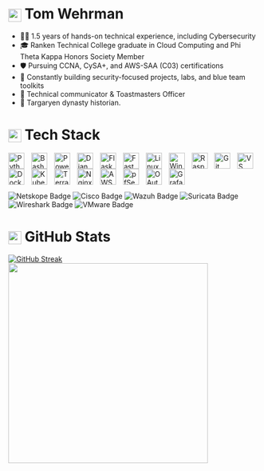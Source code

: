 # <img src="https://www.gstatic.com/android/keyboard/emojikitchen/20240530/u1f409/u1f409_u1f525.png?fbx" width="26" height="26" style="vertical-align: middle;" alt="red dragon"/> Tom Wehrman

- 👷‍♂️ 1.5 years of hands-on technical experience, including Cybersecurity  
- 🎓 Ranken Technical College graduate in Cloud Computing and Phi Theta Kappa Honors Society Member 
- 🛡️ Pursuing CCNA, CySA+, and AWS-SAA (C03) certifications  
- 🔬 Constantly building security-focused projects, labs, and blue team toolkits  
- 🎤 Technical communicator & Toastmasters Officer
- 📜 Targaryen dynasty historian.

# <img src="https://www.gstatic.com/android/keyboard/emojikitchen/20240530/u1f4bb/u1f4bb_u1f30c.png?fbx" width="26" height="26" style="vertical-align: middle;" alt="magic laptop"/> Tech Stack

<p>
  <img src="https://cdn.jsdelivr.net/gh/devicons/devicon@latest/icons/python/python-original.svg" alt="Python Icon" height="32px" style="padding-right:10px; vertical-align: middle;" />
  <img src="https://cdn.jsdelivr.net/gh/devicons/devicon@latest/icons/bash/bash-original.svg" alt="Bash Icon" height="32px" style="padding-right:10px; vertical-align: middle;" />
  <img src="https://cdn.jsdelivr.net/gh/devicons/devicon@latest/icons/powershell/powershell-original.svg" alt="PowerShell Icon" height="32px" style="padding-right:10px; vertical-align: middle;" />
  <img src="https://cdn.jsdelivr.net/gh/devicons/devicon@latest/icons/django/django-plain.svg" alt="Django Icon" height="32px" style="padding-right:10px; vertical-align: middle;" />
  <img src="https://cdn.jsdelivr.net/gh/devicons/devicon@latest/icons/flask/flask-original.svg" alt="Flask Icon" height="32px" style="padding-right:10px; vertical-align: middle;" />
  <img src="https://cdn.jsdelivr.net/gh/devicons/devicon@latest/icons/fastapi/fastapi-original.svg" alt="FastAPI Icon" height="32px" style="padding-right:10px; vertical-align: middle;" />
  <img src="https://cdn.jsdelivr.net/gh/devicons/devicon@latest/icons/linux/linux-original.svg" alt="Linux Icon" height="32px" style="padding-right:10px; vertical-align: middle;" />
  <img src="https://cdn.jsdelivr.net/gh/devicons/devicon@latest/icons/windows11/windows11-original-wordmark.svg" alt="Windows 11 Icon" height="32px" style="padding-right:10px; vertical-align: middle;" />
  <img src="https://cdn.jsdelivr.net/gh/devicons/devicon@latest/icons/raspberrypi/raspberrypi-original.svg" alt="Raspberry Pi Icon" height="32px" style="padding-right:10px; vertical-align: middle;" />
  <img src="https://cdn.jsdelivr.net/gh/devicons/devicon@latest/icons/git/git-original.svg" alt="Git Icon" height="32px" style="padding-right:10px; vertical-align: middle;" />
  <img src="https://cdn.jsdelivr.net/gh/devicons/devicon@latest/icons/vscode/vscode-original.svg" alt="VS Code Icon" height="32px" style="padding-right:10px; vertical-align: middle;" />
  <img src="https://cdn.jsdelivr.net/gh/devicons/devicon@latest/icons/docker/docker-original-wordmark.svg" alt="Docker Icon" height="32px" style="padding-right:10px; vertical-align: middle;" />
  <img src="https://cdn.jsdelivr.net/gh/devicons/devicon@latest/icons/kubernetes/kubernetes-original.svg" alt="Kubernetes Icon" height="32px" style="padding-right:10px; vertical-align: middle;" />
  <img src="https://cdn.jsdelivr.net/gh/devicons/devicon@latest/icons/terraform/terraform-original.svg" alt="Terraform Icon" height="32px" style="padding-right:10px; vertical-align: middle;" />
  <img src="https://cdn.jsdelivr.net/gh/devicons/devicon@latest/icons/nginx/nginx-original.svg" alt="Nginx Icon" height="32px" style="padding-right:10px; vertical-align: middle;" />
  <img src="https://cdn.jsdelivr.net/gh/devicons/devicon@latest/icons/amazonwebservices/amazonwebservices-original-wordmark.svg" alt="AWS Icon" height="32px" style="padding-right:10px; vertical-align: middle;" />
  <img src="https://cdn.jsdelivr.net/gh/devicons/devicon@latest/icons/pfsense/pfsense-original.svg" alt="pfSense Icon" height="32px" style="padding-right:10px; vertical-align: middle;" />
  <img src="https://cdn.jsdelivr.net/gh/devicons/devicon@latest/icons/oauth/oauth-original.svg" alt="OAuth Icon" height="32px" style="padding-right:10px; vertical-align: middle;" />
  <img src="https://cdn.jsdelivr.net/gh/devicons/devicon@latest/icons/grafana/grafana-original-wordmark.svg" alt="Grafana Icon" height="32px" style="padding-right:10px; vertical-align: middle;" />
</p>

<img src="https://img.shields.io/badge/Netskope-SASE%20Firewall-orange?style=flat-square&logo=cloudflare&logoColor=white" alt="Netskope Badge" /> <img src="https://img.shields.io/badge/Cisco-Network%20Security-0c76e2?style=flat-square&logo=cisco&logoColor=white" alt="Cisco Badge" /> <img src="https://img.shields.io/badge/Wazuh-SIEM%20+%20XDR-005f99?style=flat-square&logo=splunk&logoColor=white" alt="Wazuh Badge" /> <img src="https://img.shields.io/badge/Suricata-Intrusion%20Detection-orange?style=flat-square&logo=shield&logoColor=white" alt="Suricata Badge" /> <img src="https://img.shields.io/badge/Wireshark-Network%20Analyzer-0e6ba8?style=flat-square&logo=gnuprivacyguard&logoColor=white" alt="Wireshark Badge" /> <img src="https://img.shields.io/badge/VMware-Virtualization-607078?style=flat-square&logo=virtualbox&logoColor=white" alt="VMware Badge" />

# <img src="https://www.gstatic.com/android/keyboard/emojikitchen/20231113/u1f4a1/u1f4a1_u1f451.png?fbx" width="26" height="26" style="vertical-align: middle;" alt="visionary idea emoji"/> GitHub Stats
<a href="https://git.io/streak-stats"> <img src="https://streak-stats.demolab.com?user=wehr-to&theme=blood-dark&border_radius=5" alt="GitHub Streak" /></a> <img src="https://github-readme-stats.vercel.app/api/top-langs/?username=wehr-toe&layout=compact&theme=tokyonight&hide_border=true&bg_color=000000&title_color=ffffff&text_color=ffffff" width="400px" />
